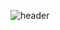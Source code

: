 ![header](https://capsule-render.vercel.app/api?type=waving&color=auto&height=300&section=header&text=Welcome&fontSize=70&animation=fadeIn&fontAlignY=38&desc=Eunjung's%20GitHub%20Profile&descAlignY=51&descAlign=62)
